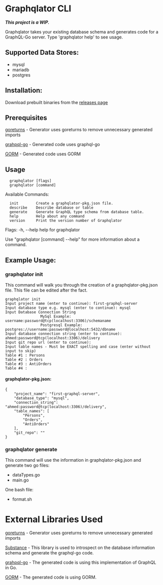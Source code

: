 # Graphqlator CLI
__*This project is a WIP.*__

Graphqlator takes your existing database schema and generates code for a GraphQL-Go server. Type 'graphqlator help' to see usage.

## Supported Data Stores:

- mysql
- mariadb
- postgres

## Installation:

Download prebuilt binaries from the [releases page](https://github.com/ahmedalhulaibi/go-graphqlator-cli/releases)

## Prerequisites

[goreturns](https://github.com/sqs/goreturns) - Generator uses goreturns to remove unnecessary generated imports

[grahpql-go](https://github.com/graphql-go/graphql) - Generated code uses graphql-go

[GORM](https://github.com/jinzhu/gorm) - Generated code uses GORM

## Usage
```
  graphqlator [flags]
  graphqlator [command]
```
Available Commands:
```
  init        Create a graphqlator-pkg.json file.
  describe    Describe database or table
  generate    Generate GraphQL type schema from database table.
  help        Help about any command
  version     Print the version number of Graphqlator
```
Flags:
  -h, --help   help for graphqlator

Use "graphqlator [command] --help" for more information about a command.

## Example Usage:

### graphqlator init

This command will walk you through the creation of a graphqlator-pkg.json file. This file can be edited after the fact.

```
graphqlator init
Input project name (enter to continue): first-graphql-server
Input database type e.g. mysql (enter to continue): mysql
Input Database Connection String
				MySql Example: username:password@tcp(localhost:3306)/schemaname
				Postgresql Example: postgres://username:password@localhost:5432/dbname
Input database connection string (enter to continue): ahmed:password@tcp(localhost:3306)/delivery
Input git repo url (enter to continue): 
Input table names - Must be EXACT spelling and case (enter without input to skip)
Table #1 : Persons
Table #2 : Orders
Table #3 : AntiOrders
Table #4 : 
```
#### graphqlator-pkg.json:
```
{
    "project_name": "first-graphql-server",
    "database_type": "mysql",
    "connection_string": "ahmed:password@tcp(localhost:3306)/delivery",
    "table_names": [
        "Persons",
        "Orders",
        "AntiOrders"
    ],
    "git_repo": ""
}
```
### graphqlator generate
This command will use the information in graphqlator-pkg.json and generate two go files: 
- dataTypes.go
- main.go

One bash file:
- format.sh


# External Libraries Used
[goreturns](https://github.com/sqs/goreturns) - Generator uses goreturns to remove unnecessary generated imports

[Substance](https://github.com/ahmedalhulaibi/substance) - This library is used to introspect on the database information schema and generate the graphql-go code.

[grahpql-go](https://github.com/graphql-go/graphql) - The generated code is using this implementation of GraphQL in Go.

[GORM](https://github.com/jinzhu/gorm) - The generated code is using GORM.

